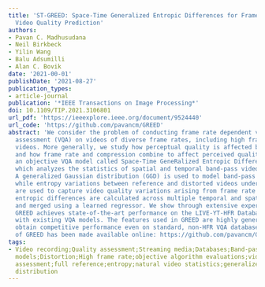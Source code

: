 ```yaml
---
title: 'ST-GREED: Space-Time Generalized Entropic Differences for Frame Rate Dependent
  Video Quality Prediction'
authors:
- Pavan C. Madhusudana
- Neil Birkbeck
- Yilin Wang
- Balu Adsumilli
- Alan C. Bovik
date: '2021-00-01'
publishDate: '2021-08-27'
publication_types:
- article-journal
publication: '*IEEE Transactions on Image Processing*'
doi: 10.1109/TIP.2021.3106801
url_pdf: 'https://ieeexplore.ieee.org/document/9524440'
url_code: 'https://github.com/pavancm/GREED'
abstract: 'We consider the problem of conducting frame rate dependent video quality
  assessment (VQA) on videos of diverse frame rates, including high frame rate (HFR)
  videos. More generally, we study how perceptual quality is affected by frame rate,
  and how frame rate and compression combine to affect perceived quality. We devise
  an objective VQA model called Space-Time GeneRalized Entropic Difference (GREED)
  which analyzes the statistics of spatial and temporal band-pass video coefficients.
  A generalized Gaussian distribution (GGD) is used to model band-pass responses,
  while entropy variations between reference and distorted videos under the GGD model
  are used to capture video quality variations arising from frame rate changes. The
  entropic differences are calculated across multiple temporal and spatial subbands,
  and merged using a learned regressor. We show through extensive experiments that
  GREED achieves state-of-the-art performance on the LIVE-YT-HFR Database when compared
  with existing VQA models. The features used in GREED are highly generalizable and
  obtain competitive performance even on standard, non-HFR VQA databases. The implementation
  of GREED has been made available online: https://github.com/pavancm/GREED.'
tags:
- Video recording;Quality assessment;Streaming media;Databases;Band-pass filters;Predictive
  models;Distortion;High frame rate;objective algorithm evaluations;video quality
  assessment;full reference;entropy;natural video statistics;generalized Gaussian
  distribution
---
```

